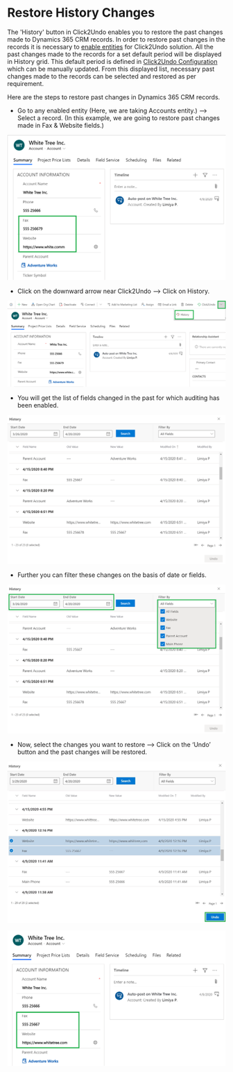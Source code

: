 # Restore History Changes

The 'History' button in Click2Undo enables you to restore the past changes made to Dynamics 365 CRM records. In order to restore past changes in the records it is necessary to [enable entities](https://docs.inogic.com/click2undo/configuration/enable-entities) for Click2Undo solution. All the past changes made to the records for a set default period will be displayed in History grid. This default period is defined in [Click2Undo Configuration](https://docs.inogic.com/click2undo/configuration/click2undo-configuration) which can be manually updated. From this displayed list, necessary past changes made to the records can be selected and restored as per requirement.

Here are the steps to restore past changes in Dynamics 365 CRM records.

* Go to any enabled entity (Here, we are taking Accounts entity.) --> Select a record. (In this example, we are going to restore past changes made in Fax & Website fields.)

![](<../../.gitbook/assets/His4.1 (1).png>)

* Click on the downward arrow near Click2Undo --> Click on History.

![](../../.gitbook/assets/His4.2.png)

* You will get the list of fields changed in the past for which auditing has been enabled.

![](<../../.gitbook/assets/His3.5 (1).png>)

* Further you can filter these changes on the basis of date or fields.

![](../../.gitbook/assets/His3.6.png)

* Now, select the changes you want to restore --> Click on the ‘Undo’ button and the past changes will be restored.

![](../../.gitbook/assets/His5.2.jpg)

![](../../.gitbook/assets/His4.4.png)

